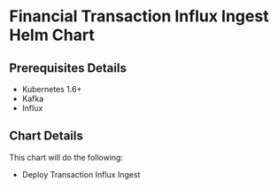 # Financial Transaction Influx Ingest Helm Chart

## Prerequisites Details

* Kubernetes 1.6+
* Kafka
* Influx

## Chart Details
This chart will do the following:

* Deploy Transaction Influx Ingest
